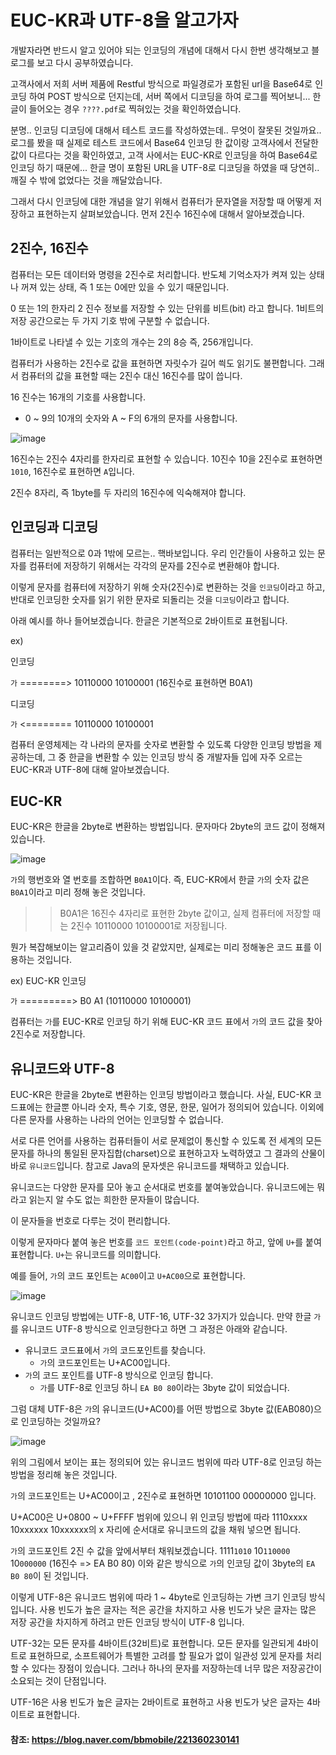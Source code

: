 # EUC-KR과 UTF-8을 알고가자

개발자라면 반드시 알고 있어야 되는 인코딩의 개념에 대해서 다시 한번 생각해보고 블로그를 보고 다시 공부하였습니다.

고객사에서 저희 서버 제품에 Restful 방식으로 파일경로가 포함된 url을 Base64로 인코딩 하여 POST 방식으로 던지는데, 서버 쪽에서 디코딩을 하여 로그를 찍어보니... 한글이 들어오는 경우 `????.pdf`로 찍혀있는 것을 확인하였습니다. 

분명.. 인코딩 디코딩에 대해서 테스트 코드를 작성하였는데.. 무엇이 잘못된 것일까요.. 로그를 봤을 때 실제로 테스트 코드에서 Base64 인코딩 한 값이랑 고객사에서 전달한 값이 다르다는 것을 확인하였고, 고객 사에서는 EUC-KR로 인코딩을 하여 Base64로 인코딩 하기 때문에... 한글 명이 포함된 URL을 UTF-8로 디코딩을 하였을 때 당연히.. 깨질 수 밖에 없었다는 것을 깨달았습니다.

그래서 다시 인코딩에 대한 개념을 알기 위해서 컴퓨터가 문자열을 저장할 때 어떻게 저장하고 표현하는지 살펴보았습니다. 먼저 2진수 16진수에 대해서 알아보겠습니다.

## 2진수, 16진수

컴퓨터는 모든 데이터와 명령을 2진수로 처리합니다. 반도체 기억소자가 켜져 있는 상태나 꺼져 있는 상태, 즉 1 또는 0에만 있을 수 있기 때문입니다.

0 또는 1의 한자리 2 진수 정보를 저장할 수 있는 단위를 비트(bit) 라고 합니다. 1비트의 저장 공간으로는 두 가지 기호 밖에 구분할 수 없습니다.

1바이트로 나타낼 수 있는 기호의 개수는 2의 8승 즉, 256개입니다.

컴퓨터가 사용하는 2진수로 값을 표현하면 자릿수가 길어 씍도 읽기도 불편합니다. 그래서 컴퓨터의 값을 표현할 때는 2진수 대신 16진수를 많이 씁니다.

16 진수는 16개의 기호를 사용합니다.

- 0 ~ 9의 10개의 숫자와 A ~ F의 6개의 문자를 사용합니다.

![image](https://user-images.githubusercontent.com/22395934/106281419-8adde300-6282-11eb-98ae-e3b1a55145c3.png)


16진수는 2진수 4자리를 한자리로 표현할 수 있습니다. 
10진수 10을 2진수로 표현하면 `1010`, 16진수로 표현하면 `A`입니다.

2진수 8자리, 즉 1byte를 두 자리의 16진수에 익숙해져야 합니다.

## 인코딩과 디코딩

컴퓨터는 일반적으로 0과 1밖에 모르는.. 핵바보입니다.
우리 인간들이 사용하고 있는 문자를 컴퓨터에 저장하기 위해서는 각각의 문자를 2진수로 변환해야 합니다.

이렇게 문자를 컴퓨터에 저장하기 위해 숫자(2진수)로 변환하는 것을 `인코딩`이라고 하고, 반대로 인코딩한 숫자를 읽기 위한 문자로 되돌리는 것을 `디코딩`이라고 합니다.

아래 예시를 하나 들어보겠습니다. 한글은 기본적으로 2바이트로 표현됩니다.

ex)

인코딩 

`가` ========> 10110000 10100001 (16진수로 표현하면 B0A1)

디코딩

`가` <======== 10110000 10100001

컴퓨터 운영체제는 각 나라의 문자를 숫자로 변환할 수 있도록 다양한 인코딩 방법을 제공하는데, 그 중 한글을 변환할 수 있는 인코딩 방식 중 개발자들 입에 자주 오르는 EUC-KR과 UTF-8에 대해 알아보겠습니다.

## EUC-KR

EUC-KR은 한글을 2byte로 변환하는 방법입니다. 문자마다 2byte의 코드 값이 정해져 있습니다.

![image](https://user-images.githubusercontent.com/22395934/106282014-5d456980-6283-11eb-8c4a-c8ef7e7933bb.png)

`가`의 행번호와 열 번호를 조합하면 `B0A1`이다.
즉, EUC-KR에서 한글 `가`의 숫자 값은 `B0A1`이라고 미리 정해 놓은 것입니다.

>> B0A1은 16진수 4자리로 표현한 2byte 값이고, 실제 컴퓨터에 저장할 때는 2진수 10110000 10100001로 저장됩니다.

뭔가 복잡해보이는 알고리즘이 있을 것 같았지만, 실제로는 미리 정해놓은 코드 표를 이용하는 것입니다.

ex) EUC-KR 인코딩

`가`  =========> B0 A1 (10110000 10100001)

컴퓨터는 `가`를 EUC-KR로 인코딩 하기 위해 EUC-KR 코드 표에서 `가`의 코드 값을 찾아 2진수로 저장합니다.

## 유니코드와 UTF-8

EUC-KR은 한글을 2byte로 변환하는 인코딩 방법이라고 했습니다.
사실, EUC-KR 코드표에는 한글뿐 아니라 숫자, 특수 기호, 영문, 한문, 일어가 정의되어 있습니다. 이외에 다른 문자를 사용하는 나라의 언어는 인코딩할 수 없습니다.

서로 다른 언어를 사용하는 컴퓨터들이 서로 문제없이 통신할 수 있도록 전 세계의 모든 문자를 하나의 통일된 문자집합(charset)으로 표현하고자 노력하였고 그 결과의 산물이 바로 `유니코드`입니다. 참고로 Java의 문자셋은 유니코드를 채택하고 있습니다.

유니코드는 다양한 문자를 모아 놓고 순서대로 번호를 붙여놓았습니다.
유니코드에는 뭐라고 읽는지 알 수도 없는 희한한 문자들이 많습니다.

이 문자들을 번호로 다루는 것이 편리합니다.

이렇게 문자마다 붙여 놓은 번호를 `코드 포인트(code-point)`라고 하고, 앞에 `U+`를 붙여 표현합니다. `U+`는 유니코드를 의미합니다.

예를 들어, `가`의 코드 포인트는 `AC00`이고 `U+AC00`으로 표현합니다.

![image](https://user-images.githubusercontent.com/22395934/106284542-b236af00-6286-11eb-8a48-5109f6d2ac02.png)

유니코드 인코딩 방법에는 UTF-8, UTF-16, UTF-32 3가지가 있습니다.
만약 한글 `가`를 유니코드 UTF-8 방식으로 인코딩한다고 하면 그 과정은 아래와 같습니다.

- 유니코드 코드표에서 `가`의 코드포인트를 찾습니다.
    - `가`의 코드포인트는 U+AC00입니다.
- `가`의 코드 포인트를 UTF-8 방식으로 인코딩 합니다.
    - `가`를 UTF-8로 인코딩 하니 `EA B0 80`이라는 3byte 값이 되었습니다.

그럼 대체 UTF-8은 `가`의 유니코드(U+AC00)를 어떤 방법으로 3byte 값(EAB080)으로 인코딩하는 것일까요?

![image](https://user-images.githubusercontent.com/22395934/106285076-5ddfff00-6287-11eb-967e-4d97614a956d.png)

위의 그림에서 보이는 표는 정의되어 있는 유니코드 범위에 따라 UTF-8로 인코딩 하는 방법을 정리해 놓은 것입니다.

`가`의 코드포인트는 U+AC00이고 , 2진수로 표현하면 10101100 00000000 입니다.

U+AC00은 U+0800 ~ U+FFFF 범위에 있으니 위 인코딩 방법에 따라 1110xxxx 10xxxxxx 10xxxxxx의 x 자리에 순서대로 유니코드의 값을 채워 넣으면 됩니다.

`가`의 코드포인트 2진 수 값을 앞에서부터 채워보겠습니다.
1111`1010` 10`110000` 10`000000` (16진수 => EA B0 80)
이와 같은 방식으로 `가`의 인코딩 값이 3byte의 `EA B0 80`이 된 것입니다.

이렇게 UTF-8은 유니코드 범위에 따라 1 ~ 4byte로 인코딩하는 가변 크기 인코딩 방식입니다. 사용 빈도가 높은 글자는 적은 공간을 차지하고 사용 빈도가 낮은 글자는 많은 저장 공간을 차지하게 하려고 만든 인코딩 방식이 UTF-8 입니다.

UTF-32는 모든 문자를 4바이트(32비트)로 표현합니다.
모든 문자를 일관되게 4바이트로 표현하므로, 소프트웨어가 특별한 고려를 할 필요가 없이 일관성 있게 문자를 처리할 수 있다는 장점이 있습니다. 그러나 하나의 문자를 저장하는데 너무 많은 저장공간이 소요되는 것이 단점입니다.

UTF-16은 사용 빈도가 높은 글자는 2바이트로 표현하고 사용 빈도가 낮은 글자는 4바이트로 표현합니다.

#### 참조: https://blog.naver.com/bbmobile/221360230141
